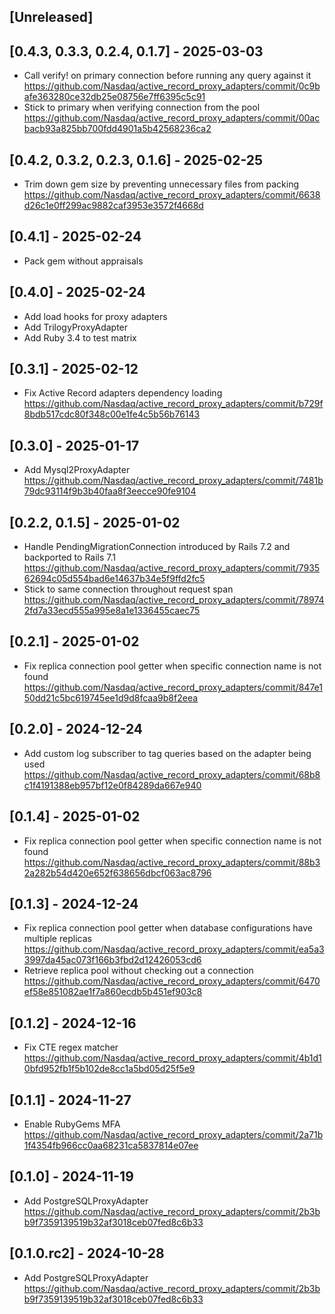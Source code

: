 ## [Unreleased]

## [0.4.3, 0.3.3, 0.2.4, 0.1.7] - 2025-03-03

- Call verify! on primary connection before running any query against it https://github.com/Nasdaq/active_record_proxy_adapters/commit/0c9bafe363280ce32db25e08756e7ff6395c5c91
- Stick to primary when verifying connection from the pool https://github.com/Nasdaq/active_record_proxy_adapters/commit/00acbacb93a825bb700fdd4901a5b42568236ca2

## [0.4.2, 0.3.2, 0.2.3, 0.1.6] - 2025-02-25

- Trim down gem size by preventing unnecessary files from packing https://github.com/Nasdaq/active_record_proxy_adapters/commit/6638d26c1e0ff299ac9882caf3953e3572f4668d

## [0.4.1] - 2025-02-24

- Pack gem without appraisals

## [0.4.0] - 2025-02-24

- Add load hooks for proxy adapters
- Add TrilogyProxyAdapter
- Add Ruby 3.4 to test matrix

## [0.3.1] - 2025-02-12
- Fix Active Record adapters dependency loading https://github.com/Nasdaq/active_record_proxy_adapters/commit/b729f8bdb517cdc80f348c00e1fe4c5b56b76143

## [0.3.0] - 2025-01-17

- Add Mysql2ProxyAdapter https://github.com/Nasdaq/active_record_proxy_adapters/commit/7481b79dc93114f9b3b40faa8f3eecce90fe9104

## [0.2.2, 0.1.5] - 2025-01-02

- Handle PendingMigrationConnection introduced by Rails 7.2 and backported to Rails 7.1 https://github.com/Nasdaq/active_record_proxy_adapters/commit/793562694c05d554bad6e14637b34e5f9ffd2fc5
- Stick to same connection throughout request span https://github.com/Nasdaq/active_record_proxy_adapters/commit/789742fd7a33ecd555a995e8a1e1336455caec75

## [0.2.1] - 2025-01-02

- Fix replica connection pool getter when specific connection name is not found https://github.com/Nasdaq/active_record_proxy_adapters/commit/847e150dd21c5bc619745ee1d9d8fcaa9b8f2eea

## [0.2.0] - 2024-12-24

- Add custom log subscriber to tag queries based on the adapter being used https://github.com/Nasdaq/active_record_proxy_adapters/commit/68b8c1f4191388eb957bf12e0f84289da667e940

## [0.1.4] - 2025-01-02

- Fix replica connection pool getter when specific connection name is not found https://github.com/Nasdaq/active_record_proxy_adapters/commit/88b32a282b54d420e652f638656dbcf063ac8796

## [0.1.3] - 2024-12-24

- Fix replica connection pool getter when database configurations have multiple replicas https://github.com/Nasdaq/active_record_proxy_adapters/commit/ea5a33997da45ac073f166b3fbd2d12426053cd6
- Retrieve replica pool without checking out a connection https://github.com/Nasdaq/active_record_proxy_adapters/commit/6470ef58e851082ae1f7a860ecdb5b451ef903c8

## [0.1.2] - 2024-12-16

- Fix CTE regex matcher https://github.com/Nasdaq/active_record_proxy_adapters/commit/4b1d10bfd952fb1f5b102de8cc1a5bd05d25f5e9

## [0.1.1] - 2024-11-27

- Enable RubyGems MFA https://github.com/Nasdaq/active_record_proxy_adapters/commit/2a71b1f4354fb966cc0aa68231ca5837814e07ee

## [0.1.0] - 2024-11-19

- Add PostgreSQLProxyAdapter https://github.com/Nasdaq/active_record_proxy_adapters/commit/2b3bb9f7359139519b32af3018ceb07fed8c6b33

## [0.1.0.rc2] - 2024-10-28

- Add PostgreSQLProxyAdapter https://github.com/Nasdaq/active_record_proxy_adapters/commit/2b3bb9f7359139519b32af3018ceb07fed8c6b33
